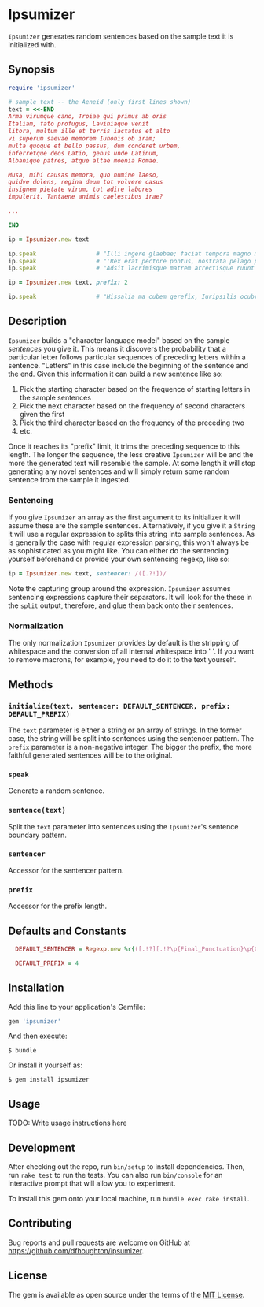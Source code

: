 # Ipsumizer

`Ipsumizer` generates random sentences based on the sample text it is initialized with.

## Synopsis

```ruby
require 'ipsumizer'

# sample text -- the Aeneid (only first lines shown)
text = <<-END
Arma virumque cano, Troiae qui primus ab oris
Italiam, fato profugus, Laviniaque venit
litora, multum ille et terris iactatus et alto
vi superum saevae memorem Iunonis ob iram;
multa quoque et bello passus, dum conderet urbem,
inferretque deos Latio, genus unde Latinum,
Albanique patres, atque altae moenia Romae.

Musa, mihi causas memora, quo numine laeso,
quidve dolens, regina deum tot volvere casus
insignem pietate virum, tot adire labores
impulerit. Tantaene animis caelestibus irae?

...

END

ip = Ipsumizer.new text

ip.speak                 # "Illi ingere glaebae; faciat tempora magno miserae lustri non data dum excutitur, dona Cupido Tyrius artit, et prodimus urbine Byrsam, neque, Troesque corpora mortalis, foret Troiaque qui taliam rabili portuna viros inhumati unda dextra, donis?"
ip.speak                 # "'Rex erat pectore pontus, nostrata pelago pectore tot captas epulis Achates et patres, haere duce reconderat, ut supplexu Aeneas, Tyria fluctus antiquentem tum excidio Libyae: sic ore cadis agminem." 
ip.speak                 # "Adsit lacrimisque matrem arrectisque ruunt et alas et placidam Iunonis?"

ip = Ipsumizer.new text, prefix: 2

ip.speak                 # "Hissalia ma cubem gerefix, Iuripsilis ocubvolut ciantensii, iturue perbata gerecurore Iulcelacriscenthomasumin lo.]"

```

## Description

`Ipsumizer` builds a "character language model" based on the sample *sentences* you give it. This means it discovers the probability
that a particular letter follows particular sequences of preceding letters within a sentence. "Letters" in this case include the
beginning of the sentence and the end. Given this information it can build a new sentence like so:

1. Pick the starting character based on the frequence of starting letters in the sample sentences
2. Pick the next character based on the frequency of second characters given the first
3. Pick the third character based on the frequency of the preceding two
4. etc.

Once it reaches its "prefix" limit, it trims the preceding sequence to this length. The longer the sequence, the less creative
`Ipsumizer` will be and the more the generated text will resemble the sample. At some length it will stop generating any
novel sentences and will simply return some random sentence from the sample it ingested.

### Sentencing

If you give `Ipsumizer` an array as the first argument to its initializer it will assume these are the sample sentences.
Alternatively, if you give it a `String` it will use a regular expression to splits this string into sample sentences.
As is generally the case with regular expression parsing, this won't always be as sophisticated as you might like. You can
either do the sentencing yourself beforehand or provide your own sentencing regexp, like so:

```ruby
ip = Ipsumizer.new text, sentencer: /([.?!])/
```

Note the capturing group around the expression. `Ipsumizer` assumes sentencing expressions capture their separators. It
will look for the these in the `split` output, therefore, and glue them back onto their sentences.

### Normalization

The only normalization `Ipsumizer` provides by default is the stripping of whitespace and the conversion of all
internal whitespace into ' '. If you want to remove macrons, for example, you need to do it to the text yourself.

## Methods

### `initialize(text, sentencer: DEFAULT_SENTENCER, prefix: DEFAULT_PREFIX)`

The `text` parameter is either a string or an array of strings. In the former case, the string will be
split into sentences using the sentencer pattern. The `prefix` parameter is a non-negative integer. The bigger
the prefix, the more faithful generated sentences will be to the original.

### `speak`

Generate a random sentence.

### `sentence(text)`

Split the `text` parameter into sentences using the `Ipsumizer`'s sentence boundary pattern.

### `sentencer`

Accessor for the sentencer pattern.

### `prefix`

Accessor for the prefix length.

## Defaults and Constants

```ruby
  DEFAULT_SENTENCER = Regexp.new %r{([.!?][.!?\p{Final_Punctuation}\p{Close_Punctuation}"\s]*)}

  DEFAULT_PREFIX = 4
```

## Installation

Add this line to your application's Gemfile:

```ruby
gem 'ipsumizer'
```

And then execute:

    $ bundle

Or install it yourself as:

    $ gem install ipsumizer

## Usage

TODO: Write usage instructions here

## Development

After checking out the repo, run `bin/setup` to install dependencies. Then, run `rake test` to run the tests. You can also run `bin/console` for an interactive prompt that will allow you to experiment.

To install this gem onto your local machine, run `bundle exec rake install`.

## Contributing

Bug reports and pull requests are welcome on GitHub at https://github.com/dfhoughton/ipsumizer.


## License

The gem is available as open source under the terms of the [MIT License](http://opensource.org/licenses/MIT).

